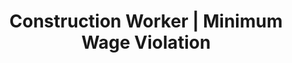 ---
title: Construction Worker | Minimum Wage Violation
layout: entitlement
name: Construction Worker
experience: "I did not get paid above $7.25 for work I performed"
right: wage-rights

entitlement:
  - header: You have the right to be paid above $7.25 for work you performed.
  - description: You have the right to be paid at least the federal minimum wage ($7.25) for all hours worked regardless of whether you are paid by the hour, the day, or at a piece rate. Some state laws provide greater employee protections; employers must comply with both.

actions:
  - { header: "File a complaint to return your lost wages.", description: "You have a right to claim your lost wages by filing a complaint with the Wage and Hour Division at DOL.", id: "whd-claim", cta: "File a Claim" }

---